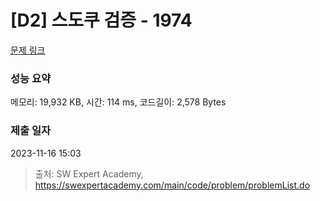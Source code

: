 # [D2] 스도쿠 검증 - 1974 

[문제 링크](https://swexpertacademy.com/main/code/problem/problemDetail.do?contestProbId=AV5Psz16AYEDFAUq) 

### 성능 요약

메모리: 19,932 KB, 시간: 114 ms, 코드길이: 2,578 Bytes

### 제출 일자

2023-11-16 15:03



> 출처: SW Expert Academy, https://swexpertacademy.com/main/code/problem/problemList.do